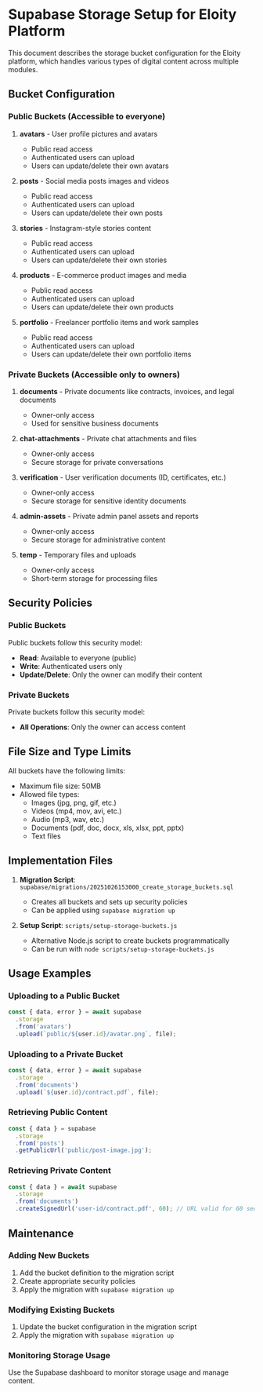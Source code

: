 # Supabase Storage Setup for Eloity Platform

This document describes the storage bucket configuration for the Eloity platform, which handles various types of digital content across multiple modules.

## Bucket Configuration

### Public Buckets (Accessible to everyone)

1. **avatars** - User profile pictures and avatars
   - Public read access
   - Authenticated users can upload
   - Users can update/delete their own avatars

2. **posts** - Social media posts images and videos
   - Public read access
   - Authenticated users can upload
   - Users can update/delete their own posts

3. **stories** - Instagram-style stories content
   - Public read access
   - Authenticated users can upload
   - Users can update/delete their own stories

4. **products** - E-commerce product images and media
   - Public read access
   - Authenticated users can upload
   - Users can update/delete their own products

5. **portfolio** - Freelancer portfolio items and work samples
   - Public read access
   - Authenticated users can upload
   - Users can update/delete their own portfolio items

### Private Buckets (Accessible only to owners)

1. **documents** - Private documents like contracts, invoices, and legal documents
   - Owner-only access
   - Used for sensitive business documents

2. **chat-attachments** - Private chat attachments and files
   - Owner-only access
   - Secure storage for private conversations

3. **verification** - User verification documents (ID, certificates, etc.)
   - Owner-only access
   - Secure storage for sensitive identity documents

4. **admin-assets** - Private admin panel assets and reports
   - Owner-only access
   - Secure storage for administrative content

5. **temp** - Temporary files and uploads
   - Owner-only access
   - Short-term storage for processing files

## Security Policies

### Public Buckets
Public buckets follow this security model:
- **Read**: Available to everyone (public)
- **Write**: Authenticated users only
- **Update/Delete**: Only the owner can modify their content

### Private Buckets
Private buckets follow this security model:
- **All Operations**: Only the owner can access content

## File Size and Type Limits

All buckets have the following limits:
- Maximum file size: 50MB
- Allowed file types:
  - Images (jpg, png, gif, etc.)
  - Videos (mp4, mov, avi, etc.)
  - Audio (mp3, wav, etc.)
  - Documents (pdf, doc, docx, xls, xlsx, ppt, pptx)
  - Text files

## Implementation Files

1. **Migration Script**: `supabase/migrations/20251026153000_create_storage_buckets.sql`
   - Creates all buckets and sets up security policies
   - Can be applied using `supabase migration up`

2. **Setup Script**: `scripts/setup-storage-buckets.js`
   - Alternative Node.js script to create buckets programmatically
   - Can be run with `node scripts/setup-storage-buckets.js`

## Usage Examples

### Uploading to a Public Bucket
```javascript
const { data, error } = await supabase
  .storage
  .from('avatars')
  .upload(`public/${user.id}/avatar.png`, file);
```

### Uploading to a Private Bucket
```javascript
const { data, error } = await supabase
  .storage
  .from('documents')
  .upload(`${user.id}/contract.pdf`, file);
```

### Retrieving Public Content
```javascript
const { data } = supabase
  .storage
  .from('posts')
  .getPublicUrl('public/post-image.jpg');
```

### Retrieving Private Content
```javascript
const { data } = await supabase
  .storage
  .from('documents')
  .createSignedUrl('user-id/contract.pdf', 60); // URL valid for 60 seconds
```

## Maintenance

### Adding New Buckets
1. Add the bucket definition to the migration script
2. Create appropriate security policies
3. Apply the migration with `supabase migration up`

### Modifying Existing Buckets
1. Update the bucket configuration in the migration script
2. Apply the migration with `supabase migration up`

### Monitoring Storage Usage
Use the Supabase dashboard to monitor storage usage and manage content.